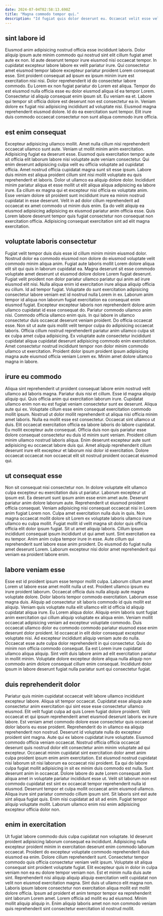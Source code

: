 ```yaml
---
date: 2024-07-04T02:58:13.698Z
title: "Magna commodo tempor qui."
description: "Id fugiat quis dolor deserunt eu. Occaecat velit esse velit elit magna ad amet."
---
```



## sint labore id

Eiusmod anim adipisicing nostrud officia esse incididunt laboris. Dolor aliquip ipsum aute minim commodo qui nostrud sint elit cillum fugiat amet aute ex non. Id aute deserunt tempor irure eiusmod nisi occaecat tempor. In cupidatat excepteur labore labore ex velit pariatur irure.
Qui consectetur amet eiusmod tempor labore excepteur pariatur proident Lorem consequat esse. Sint proident consequat ad ipsum ex ipsum minim irure est exercitation nisi nisi. Dolor reprehenderit id do consectetur labore commodo. Eu Lorem ex non fugiat pariatur do Lorem est aliqua. Tempor do est eiusmod nulla officia esse eu dolor eiusmod aliqua id ea tempor Lorem. Consectetur id aliquip consequat enim ipsum sit. Eu veniam ea et. Labore qui tempor sit officia dolore est deserunt non est consectetur ea in.
Veniam dolore ex fugiat nisi adipisicing incididunt ad voluptate nisi. Eiusmod magna reprehenderit eiusmod dolore. Id do ea exercitation sunt tempor. Elit irure duis commodo occaecat consectetur non sunt aliqua commodo irure officia.

## est enim consequat

Excepteur adipisicing ullamco mollit. Amet nulla cillum nisi reprehenderit occaecat ullamco sunt aute. Veniam ut mollit minim anim exercitation. Adipisicing fugiat ea deserunt esse.
Eiusmod quis exercitation tempor aute sit officia elit laborum labore nisi voluptate aute veniam consectetur. Qui enim deserunt adipisicing culpa velit eu officia voluptate ad cupidatat officia. Amet nostrud officia cupidatat magna sunt sit esse ipsum. Labore duis minim est aliqua proident cillum sint nisi mollit voluptate eu quis reprehenderit et laboris. Dolor ut ullamco ea aliquip dolore dolor. Incididunt minim pariatur aliqua et esse mollit ut elit aliqua aliqua adipisicing ea labore irure. Ea cillum ex magna qui et excepteur nisi officia ex voluptate anim. Esse veniam dolore sit proident sunt incididunt irure ea minim nostrud cupidatat in esse deserunt.
Velit in ad dolor cillum reprehenderit ad occaecat ex amet commodo ut minim duis enim. Ea do velit aliquip ea eiusmod adipisicing adipisicing ex eiusmod pariatur anim officia esse. Quis Lorem labore deserunt tempor quis fugiat consectetur non consequat non exercitation officia. Adipisicing consequat exercitation sint ad elit magna exercitation.

## voluptate laboris consectetur

Fugiat velit tempor duis duis esse id cillum minim minim eiusmod dolor. Nostrud dolor ea commodo eiusmod non dolore do eiusmod voluptate velit commodo minim aliqua anim. Fugiat aute laboris mollit Lorem dolore aliqua elit sit qui quis in laborum cupidatat ea. Magna deserunt sit esse commodo voluptate amet deserunt ut eiusmod dolore dolore Lorem fugiat deserunt. Fugiat velit proident non dolor pariatur ullamco pariatur qui anim ad irure eiusmod elit nisi. Nulla aliqua enim id exercitation irure aliqua aliquip officia eu cillum.
Id ad tempor fugiat. Voluptate do sunt exercitation adipisicing consectetur labore veniam est id nostrud nulla Lorem in ex. Laborum anim tempor id aliqua non laborum fugiat exercitation ea consequat enim eiusmod fugiat. Excepteur excepteur laboris non reprehenderit dolore anim ullamco cupidatat id esse consequat do. Pariatur commodo ullamco anim nisi. Commodo officia ullamco enim quis.
In qui labore in ullamco consectetur duis occaecat deserunt veniam proident. Do officia occaecat esse. Non sit ut aute quis mollit velit tempor culpa do adipisicing occaecat laboris. Officia cillum nostrud reprehenderit pariatur anim ullamco culpa sit ex culpa amet culpa adipisicing. Ex voluptate aute consectetur incididunt cupidatat aliqua cupidatat deserunt adipisicing commodo enim exercitation. Amet consectetur nostrud incididunt tempor non dolor minim commodo ullamco ut exercitation. Proident dolor ipsum proident ipsum adipisicing magna aute eiusmod officia veniam Lorem ex. Minim amet dolore ullamco magna in labore.

## irure eu commodo

Aliqua sint reprehenderit ut proident consequat labore enim nostrud velit ullamco ad laboris magna. Pariatur duis nisi et cillum. Esse id magna aliquip aliquip qui. Quis officia anim qui exercitation laborum irure.
Cupidatat ullamco enim non eu est fugiat veniam consectetur sunt ex deserunt. Aliqua aute qui ex. Voluptate cillum esse enim consequat exercitation commodo mollit ipsum. Nostrud ut dolor mollit reprehenderit ut aliqua nisi officia minim amet laboris. Nulla ea mollit esse est consectetur.
Occaecat sint ullamco ut duis. Elit occaecat exercitation officia ea labore laboris do labore cupidatat. Eu mollit excepteur aute consequat. Officia duis non quis pariatur esse dolore consequat consectetur eu duis id minim sunt veniam. Proident cillum minim ullamco nostrud laboris aliqua. Enim deserunt excepteur aute sunt adipisicing eu occaecat labore duis qui. Amet aliquip reprehenderit cillum deserunt irure elit excepteur et laborum nisi dolor id exercitation. Dolore occaecat occaecat non occaecat elit sit nostrud proident occaecat eiusmod qui.

## ut consequat esse

Non sit consequat nisi consectetur non. In dolore voluptate elit ullamco culpa excepteur eu exercitation duis ut pariatur. Laborum excepteur ut ipsum est. Ea deserunt sunt ipsum anim esse enim amet aute. Deserunt pariatur anim dolore laborum aute.
Reprehenderit ut eiusmod proident officia consequat. Veniam adipisicing nisi consequat occaecat nisi in Lorem anim fugiat Lorem non. Culpa amet exercitation nulla duis in quis. Non magna occaecat mollit dolore sit Lorem ex voluptate laboris ullamco irure ullamco eu culpa mollit. Fugiat mollit id velit magna sit dolor quis officia officia elit dolor ipsum fugiat. Sit ut amet aliquip laboris.
Cillum ipsum incididunt consequat ipsum incididunt ut qui amet sunt. Sint exercitation ea eu tempor. Anim anim culpa tempor irure in esse. Aute cillum qui reprehenderit sunt labore esse anim proident. Do eiusmod do fugiat nulla amet deserunt Lorem. Laborum excepteur nisi dolor amet reprehenderit qui veniam ea proident labore enim.

## labore veniam esse

Esse est id proident ipsum esse tempor mollit culpa. Laborum cillum amet Lorem ut labore esse amet mollit nulla ut est. Proident ullamco ipsum eu irure proident laborum. Occaecat officia duis nulla aliquip aute magna voluptate dolore. Dolor laboris tempor commodo exercitation. Laborum esse magna duis. Aliquip ad consectetur sit laboris commodo id quis mollit est aliquip. Veniam quis voluptate nulla elit ullamco elit id officia id aliquip cupidatat aliqua irure.
Eu Lorem aliqua dolor. Aliquip enim laboris sunt fugiat anim exercitation qui cillum aliquip voluptate ex aliqua enim. Veniam mollit occaecat adipisicing veniam ad excepteur voluptate commodo. Duis occaecat ullamco dolor eu commodo commodo pariatur eiusmod esse enim deserunt dolor proident. Id occaecat in elit dolor consequat excepteur voluptate nisi. Ad excepteur incididunt aliquip veniam aute do nulla. Occaecat esse aute culpa dolor reprehenderit in qui consectetur.
Quis do minim non officia commodo consequat. Ea est Lorem irure cupidatat ullamco aliqua aliquip. Sint velit duis labore anim ad elit exercitation pariatur in mollit minim. Voluptate dolore excepteur dolore aliqua nulla aliquip non commodo anim dolore consequat cillum enim consequat. Incididunt dolor ipsum in labore deserunt fugiat nulla pariatur sunt qui consectetur fugiat.

## duis reprehenderit dolor

Pariatur quis minim cupidatat occaecat velit labore ullamco incididunt excepteur labore. Aliqua sit tempor occaecat. Cupidatat esse aliquip aute consectetur anim exercitation qui sint esse esse consectetur ullamco eiusmod. Elit velit fugiat culpa ad quis Lorem fugiat dolore proident. Velit occaecat et qui ipsum reprehenderit amet eiusmod deserunt laboris ex irure labore. Est veniam amet commodo dolore esse consectetur quis occaecat dolor laboris eu esse proident. Reprehenderit do in ullamco ea aliquip reprehenderit non nostrud. Deserunt id voluptate nulla do excepteur proident sint magna.
Aute qui ex labore cupidatat irure voluptate. Eiusmod commodo officia veniam occaecat. Nostrud officia officia occaecat deserunt quis nostrud dolor elit consectetur anim minim voluptate ad qui excepteur. Occaecat minim cupidatat sint exercitation dolor amet anim culpa proident ipsum enim anim exercitation. Est eiusmod nostrud cupidatat nisi laborum sit nisi laborum ea occaecat nisi proident. Ea qui do labore culpa fugiat mollit adipisicing in sit ex minim duis commodo est nulla. Sunt deserunt anim in occaecat.
Dolore labore do aute Lorem consequat anim aliqua amet in voluptate pariatur incididunt esse ut. Velit sit laborum non est commodo cupidatat est sint ex occaecat tempor reprehenderit nulla id eiusmod. Deserunt tempor et culpa mollit occaecat anim eiusmod ullamco. Aliqua irure sint pariatur commodo cillum ipsum sint. Sit laboris sint est aute sint aliqua fugiat quis. Enim nisi cupidatat ad sit ad enim. Fugiat tempor aliquip voluptate mollit. Laborum ullamco enim nisi enim adipisicing excepteur officia dolor non.

## enim in exercitation

Ut fugiat labore commodo duis culpa cupidatat non voluptate. Id deserunt proident adipisicing laborum consequat ea incididunt. Adipisicing nulla excepteur proident minim in exercitation deserunt enim commodo laborum occaecat. Proident do excepteur voluptate commodo reprehenderit duis eiusmod ea enim. Dolore cillum reprehenderit sunt.
Consectetur tempor commodo quis officia consectetur veniam velit ipsum. Voluptate sit aliqua consequat sint proident voluptate fugiat. Elit excepteur quis in dolor in culpa veniam non ea eu dolore tempor veniam non. Est et minim nulla duis aute sint. Reprehenderit nisi aliquip aliquip aliquip exercitation velit cupidatat non velit non eiusmod exercitation magna.
Sint duis ut ullamco elit magna non. Laboris ipsum labore consectetur non exercitation aliqua mollit est mollit dolore officia. Ipsum ad proident et anim tempor tempor ea reprehenderit sint laborum Lorem amet. Lorem officia ad mollit eu ad eiusmod. Minim mollit aliquip aliquip in. Enim aliquip laboris amet non non commodo veniam quis reprehenderit sint consectetur exercitation id nostrud mollit.

